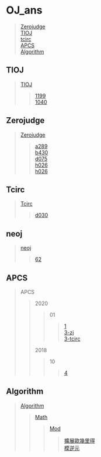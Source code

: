 # OJ_ans
> [Zerojudge](#zerojudge)\
> [TIOJ](#tioj)\
> [tcirc](#tcirc)\
> [APCS](#apcs)\
> [Algorithm](#algorithm)

## TIOJ
> [TIOJ](/tioj)
>>[1199](/tioj/tioj_1199.cpp)\
>>[1040](/tioj/tioj_1040.cpp)

## Zerojudge
> [Zerojudge](/zerojudge)
>> [a289](/zerojudge/zj_a289.cpp)\
>> [b430](/zerojudge/zj_b430.cpp)\
>> [d075](/zerojudge/zj_d075.cpp)\
>> [h026](/zerojudge/zj_h026.cpp)\
>> [h026](/zerojudge/zj_h028.cpp)

## Tcirc
> [Tcirc](/tcirc)
>> [d030](/tcirc/tcirc_d030.cpp)

## neoj
> [neoj](/neoj)
>> [62](/neoj/62.cpp)

## APCS
> APCS
>> 2020
>>> 01
>>>> [1](/zerojudge/zj_h026.cpp)\
>>>> [3-zj](/zerojudge/zj_h028.cpp)\
>>>> [3-tcirc](/tcirc/tcirc_d030.cpp)
>>>>
>> 2018
>>> 10
>>>> [4](/zerojudge/zj_d075.cpp)

## Algorithm
> [Algorithm](/Algorithm)
>> [Math](/Algorithm/math/)
>>> [Mod](/Algorithm/math/mod/)
>>>> [擴展歐幾里得](/Algorithm/math/Extended_Euclidean.cpp)\
>>>> [模逆元](/Algorithm/math/mod/Modular_multiplicative_inverse.cpp)